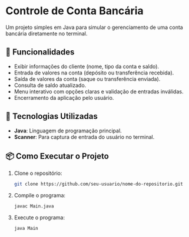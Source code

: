 # Controle de Conta Bancária  

Um projeto simples em Java para simular o gerenciamento de uma conta bancária diretamente no terminal.

## 🔨 Funcionalidades  
- Exibir informações do cliente (nome, tipo da conta e saldo).  
- Entrada de valores na conta (depósito ou transferência recebida).  
- Saída de valores da conta (saque ou transferência enviada).  
- Consulta de saldo atualizado.  
- Menu interativo com opções claras e validação de entradas inválidas.  
- Encerramento da aplicação pelo usuário.  

## 🚀 Tecnologias Utilizadas  
- **Java**: Linguagem de programação principal.  
- **Scanner**: Para captura de entrada do usuário no terminal.  

## 📦 Como Executar o Projeto  
1. Clone o repositório:  
   ```bash  
   git clone https://github.com/seu-usuario/nome-do-repositorio.git
   ```
2. Compile o programa:
   ```bash
   javac Main.java
   ```
3. Execute o programa:
   ```bash
   java Main
   ```


